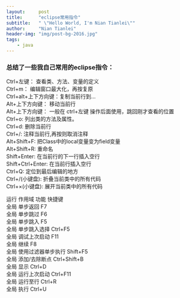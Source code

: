 ```yaml
---
layout:     post
title:      "eclipse常用指令"
subtitle:   " \"Hello World, I'm Nian Tianlei\""
author:     "Nian Tianlei"
header-img: "img/post-bg-2016.jpg"
tags:
    - java
---
```



### 总结了一些我自己常用的eclipse指令：   
  
Ctrl+左键：       查看类、方法、变量的定义  
Ctrl+m：          编辑窗口最大化，再按复原  
Ctrl+alt+上下方向键：复制当前行到…  
Alt+上下方向键：  移动当前行    
Alt+上下方向键：  一般在  ctrl+左键  操作后面使用，跳回刚才查看的位置  
Ctrl+o:           列出类的方法及属性。  
Ctrl+d:           删除当前行  
Ctrl+/:           注释当前行,再按则取消注释  
Alt+Shift+F:      把Class中的local变量变为field变量  
Alt+Shift+R:      重命名  
Shift+Enter:      在当前行的下一行插入空行  
Shift+Ctrl+Enter: 在当前行插入空行  
Ctrl+Q:           定位到最后编辑的地方  
Ctrl+/(小键盘):   折叠当前类中的所有代码  
Ctrl+×(小键盘):   展开当前类中的所有代码  

    
运行
作用域   功能          快捷键    
全局   单步返回          F7   
全局   单步跳过          F6   
全局   单步跳入          F5   
全局  单步跳入选择       Ctrl+F5   
全局  调试上次启动       F11   
全局     继续            F8   
全局 使用过滤器单步执行  Shift+F5   
全局  添加/去除断点      Ctrl+Shift+B   
全局     显示            Ctrl+D   
全局   运行上次启动      Ctrl+F11   
全局    运行至行         Ctrl+R   
全局     执行            Ctrl+U  
 


<p id = "build"></p>

